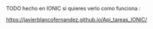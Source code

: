 TODO hecho en IONIC si quieres verlo como funciona :

https://javierblancofernandez.github.io/Api_tareas_IONIC/

